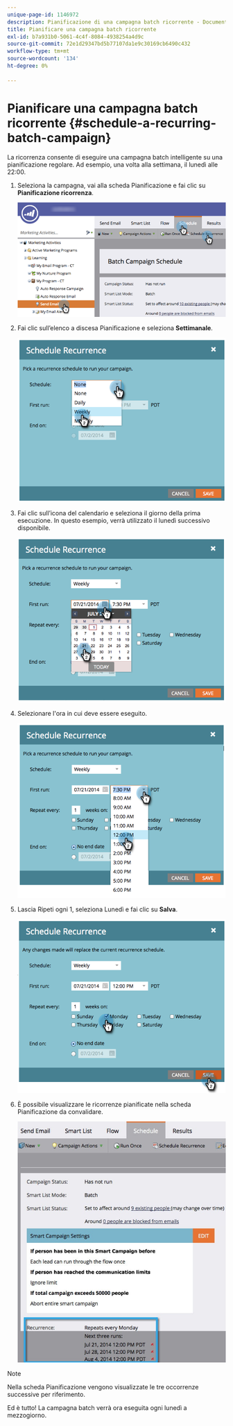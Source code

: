 ```yaml
---
unique-page-id: 1146972
description: Pianificazione di una campagna batch ricorrente - Documenti Marketo - Documentazione del prodotto
title: Pianificare una campagna batch ricorrente
exl-id: b7a931b0-5061-4c4f-8084-4938254a4d9c
source-git-commit: 72e1d29347bd5b77107da1e9c30169cb6490c432
workflow-type: tm+mt
source-wordcount: '134'
ht-degree: 0%

---
```


# Pianificare una campagna batch ricorrente {#schedule-a-recurring-batch-campaign}

La ricorrenza consente di eseguire una campagna batch intelligente su una pianificazione regolare. Ad esempio, una volta alla settimana, il lunedì alle 22:00.

1. Seleziona la campagna, vai alla scheda Pianificazione e fai clic su **Pianificazione ricorrenza**.

   ![](assets/recurrencehands-sendemail.png)

1. Fai clic sull’elenco a discesa Pianificazione e seleziona **Settimanale**.

   ![](assets/image2014-9-22-11-3a41-3a42.png)

1. Fai clic sull’icona del calendario e seleziona il giorno della prima esecuzione. In questo esempio, verrà utilizzato il lunedì successivo disponibile.

   ![](assets/image2014-9-22-11-3a41-3a46.png)

1. Selezionare l&#39;ora in cui deve essere eseguito.

   ![](assets/image2014-9-22-11-3a41-3a49.png)

1. Lascia Ripeti ogni 1, seleziona Lunedì e fai clic su **Salva**.

   ![](assets/image2014-9-22-11-3a41-3a53.png)

1. È possibile visualizzare le ricorrenze pianificate nella scheda Pianificazione da convalidare.

   ![](assets/recurrence.jpg)

>[!NOTE]
>
>Nella scheda Pianificazione vengono visualizzate le tre occorrenze successive per riferimento.

Ed è tutto! La campagna batch verrà ora eseguita ogni lunedì a mezzogiorno.
